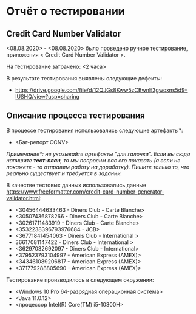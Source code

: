 # Отчёт о тестировании <Credit Card Number Validator>

## Credit Card Number Validator

<08.08.2020> - <08.08.2020> было проведено ручное тестирование, приложения < Credit Card Number Validator >.

На тестирование затрачено: <2 часа>

В результате тестирования выявлены следующие дефекты:
* <https://drive.google.com/file/d/12QJGs8Kww5zCBwnE3gwoxns5d9-lUSHQ/view?usp=sharing>

## Описание процесса тестирования

В процессе тестирования использовались следующие артефакты*:
* <Баг-репорт CCNV>

*Примечание\*: не указывайте артефакты "для галочки". Если вы сюда напишите **тест-план**, то мы попросим вас его показать (а если не покажете - то отправим работу на доработку). Пишите только то, что реально существует и требуется в задании.*

В качестве тестовых данных использовались данные <https://www.freeformatter.com/credit-card-number-generator-validator.html>:
* <30456444633463 - Diners Club - Carte Blanche>
* <30507436878266 - Diners Club - Carte Blanche>
* <30261711483919 - Diners Club - Carte Blanche>
* <3532238396793976684 -  JCB>
* <36771841454063 - Diners Club - International >
* 36617081147422 - Diners Club - International >
* <36297032692097 - Diners Club - International>
* <379523793104997 - American Express (AMEX)>
* <343461089206817 - American Express (AMEX)>
* <371779288805690 - American Express (AMEX)>

Тестирование производилось в следующем окружении:
* <Windows 10 Pro  64-разрядная операционная система>
* <Java 11.0.12>
* <процессор Intel(R) Core(TM) i5-10300H>